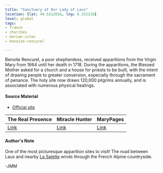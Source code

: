 ```yaml
---
title: "Sanctuary of Our Lady of Laus"
location: {lat: 44.5212016, lng: 6.152116}
level: global
tags:
- france
- churches
- marian-sites
- benoite-rencurel

---
```



Benoite Rencurel, a poor shepherdess, received apparitions from the Virgin Mary from 1664 until her death in 1718.  During the apparitions, the Blessed Mother asked for a church and a house for priests to be built, with the intent of drawing people to greater conversion, especially through the sacrament of penance.  The holy site now draws 120,000 pilgrims annually, and is associated with numerous physical healings.

#### Source Material

* [Official site](https://www.sanctuaire-notredamedulaus.com/)


| The Real Presence | Miracle Hunter | MaryPages |
| --- | --- | --- |
| [Link](http://www.therealpresence.org/eucharst/misc/BVM/69_LAUS_140x96.pdf) | [Link](https://www.miraclehunter.com/marian_apparitions/approved_apparitions/laus/index.html) | [Link](https://www.marypages.com/laus-(france)-en.html) |




#### Author's Note

One of the most picturesque apparition sites to visit!  The road between Laus and nearby [La Salette](/places/fr-sanctuary-of-our-lady-of-la-salette) winds through the French Alpine countryside.

-JMM




